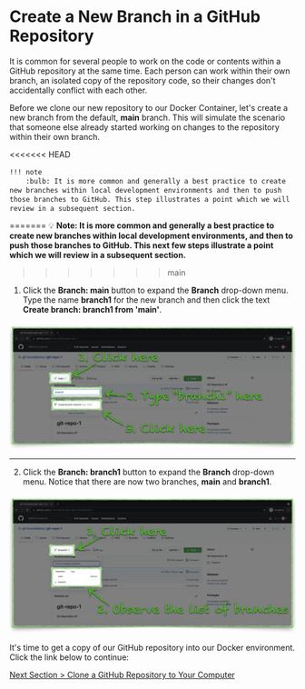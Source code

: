 # Create a New Branch in a GitHub Repository

It is common for several people to work on the code or contents within a GitHub repository at the same time. Each person can work within their own branch, an isolated copy of the repository code, so their changes don't accidentally conflict with each other.

Before we clone our new repository to our Docker Container, let's create a new branch from the default, **main** branch. This will simulate the scenario that someone else already started working on changes to the repository within their own branch.

<<<<<<< HEAD
```
!!! note
    :bulb: It is more common and generally a best practice to create new branches within local development environments and then to push those branches to GitHub. This step illustrates a point which we will review in a subsequent section.
```
=======
:bulb: **Note: It is more common and generally a best practice to create new branches within local development environments, and then to push those branches to GitHub. This next few steps illustrate a point which we will review in a subsequent section.**
>>>>>>> main

1. Click the **Branch: main** button to expand the **Branch** drop-down menu. Type the name **branch1** for the new branch and then click the text **Create branch: branch1 from 'main'**.

![github-new-branch](../images/github-new-branch.png "Create 'branch1' from 'main'")

---

2. Click the **Branch: branch1** button to expand the **Branch** drop-down menu. Notice that there are now two branches, **main** and **branch1**.

![github-branch-list](../images/github-branch-list.png "List of repository branches")

It's time to get a copy of our GitHub repository into our Docker environment. Click the link below to continue:

[Next Section > Clone a GitHub Repository to Your Computer](section_5.md "Clone a GitHub Repository to Your Computer")
